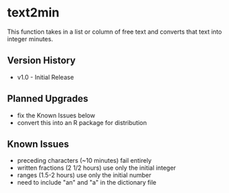 # text2min
This function takes in a list or column of free text and converts that text into integer minutes.

## Version History

* v1.0 - Initial Release

## Planned Upgrades

* fix the Known Issues below
* convert this into an R package for distribution

## Known Issues

* preceding characters (~10 minutes) fail entirely
* written fractions (2 1/2 hours) use only the initial integer
* ranges (1.5-2 hours) use only the initial number
* need to include "an" and "a" in the dictionary file
